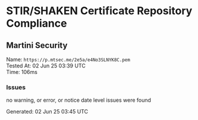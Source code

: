 # STIR/SHAKEN Certificate Repository Compliance

## Martini Security

Name: `https://p.mtsec.me/2e5a/e4No3SLNYK8C.pem`\
Tested At: 02 Jun 25 03:39 UTC\
Time: 106ms

### Issues

no warning, or error, or notice date level issues were found

Generated: 02 Jun 25 03:45 UTC